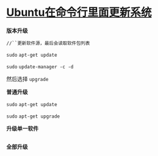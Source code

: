 # [Ubuntu在命令行里面更新系统](https://www.iteblog.com/archives/481.html)

**版本升级**

`//``更新软件源，最后会读取软件包列表`

`sudo` `apt-get update  `

`sudo` `update-manager -c -d`

然后选择 `upgrade`

**普通升级**

`sudo` `apt-get update`

`sudo` `apt-get upgrade`

**升级单一软件**

```

```

**全部升级**

```

```